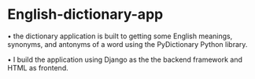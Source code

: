 # English-dictionary-app

• the dictionary application is built to getting
some English meanings, synonyms, and 
antonyms of a word using the PyDictionary 
Python library.

• I build the application using Django as the 
the backend framework and HTML as frontend.
